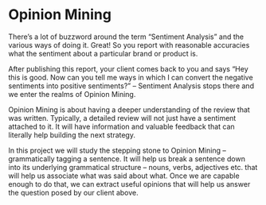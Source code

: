 # Opinion Mining
There’s a lot of buzzword around the term “Sentiment Analysis” and the various ways of doing it. Great! So you report with reasonable accuracies what the sentiment about a particular brand or product is.

After publishing this report, your client comes back to you and says “Hey this is good. Now can you tell me ways in which I can convert the negative sentiments into positive sentiments?” – Sentiment Analysis stops there and we enter the realms of Opinion Mining.

Opinion Mining is about having a deeper understanding of the review that was written. Typically, a detailed review will not just have a sentiment attached to it. It will have information and valuable feedback that can literally help building the next strategy. 

In this project we will study the stepping stone to Opinion Mining – grammatically tagging a sentence. It will help us break a sentence down into its underlying grammatical structure – nouns, verbs, adjectives etc. that will help us associate what was said about what. Once we are capable enough to do that, we can extract useful opinions that will help us answer the question posed by our client above.

